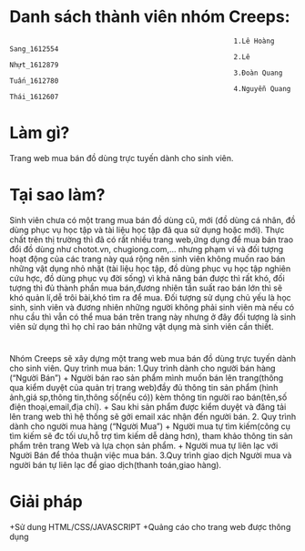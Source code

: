 #                                                      Danh sách thành viên nhóm Creeps:
                                                           1.Lê Hoàng Sang_1612554
                                                           2.Lê Nhựt_1612879
                                                           3.Đoàn Quang Tuấn_1612780
                                                           4.Nguyễn Quang Thái_1612607
# 
# Làm gì? 
Trang web mua bán đồ dùng trực tuyến dành cho sinh viên.
# 
# Tại sao làm?
Sinh viên chưa có một trang mua bán đồ dùng cũ, mới (đồ dùng cá nhân, đồ dùng phục vụ học tập và tài liệu học tập đã qua sử dụng hoặc mới). Thực chất trên thị trường thì đã có rất nhiều trang web,ứng dụng để mua bán trao đổi đồ dùng như chotot.vn, chugiong.com,... nhưng phạm vi và đối tượng hoạt động của các trang này quá rộng nên sinh viên không muốn rao bán những vật dụng nhỏ nhặt
(tài liệu học tập, đồ dùng phục vụ học tập nghiên cứu hợc, đồ dùng phục vụ đời sống) vì khả năng bán được thì rất khó, đối tượng thì đủ thành phần mua bán,đương nhiên tần suất rao bán lớn thì sẽ khó quản lí,dễ trôi bài,khó tìm ra để mua.
Đối tượng sử dụng chủ yếu là học sinh, sinh viên và đương nhiên những người không phải sinh viên mà nếu có nhu cầu thì vẫn có thể mua bán
trên trang này nhưng ở đây đối tượng là sinh viên sử dụng thì họ chỉ rao bán những vật dụng mà sinh viên cần thiết.
# 
Nhóm Creeps sẽ xây dựng một trang web mua bán đồ dùng trực tuyến dành cho sinh viên.
Quy trình mua bán:
     1.Quy trình dành cho người bán hàng (“Người Bán”)
       + Người bán rao sản phẩm mình muốn bán lên trang(thông qua kiểm duyệt của quản trị trang web)đầy đủ thông tin sản phẩm
        (hình ảnh,giá sp,thông tin,thông số(nếu có)) kèm thông tin người rao bán(tên,số điện thoại,email,địa chỉ).
       + Sau khi sản phẩm được kiểm duyệt và đăng tải lên trang web thì hệ thống sẽ gởi email xác nhận đến người bán.
     2. Quy trình dành cho người mua hàng (“Người Mua”)
       + Người mua tự tìm kiếm(công cụ tìm kiếm sẽ đc tối ưu,hỗ trợ tìm kiếm dễ dàng hơn), tham khảo thông tin sản phẩm trên trang Web và         lựa chọn sản phẩm.
       + Người mua tự liên lạc với Người Bán để thỏa thuận việc mua bán.
     3.Quy trình giao dịch
       Người mua và người bán tự liên lạc để giao dịch(thanh toán,giao hàng).
# Giải pháp
+Sử dung HTML/CSS/JAVASCRIPT
+Quảng cáo cho trang web được thông dụng
     
